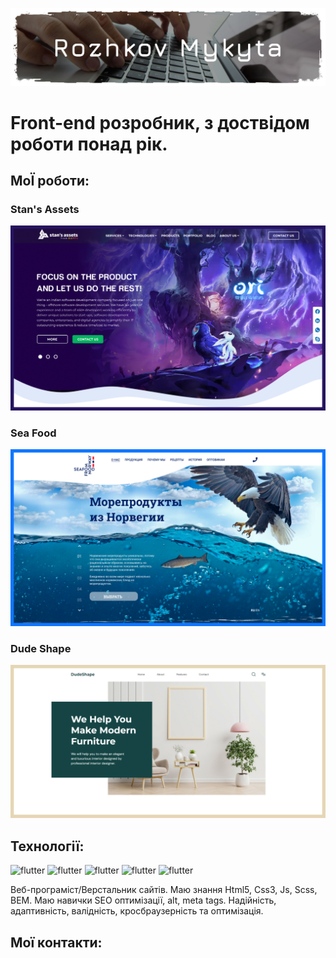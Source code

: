 ![header](assets/img/img-readme.jpg)

# Front-end розробник, з доствідом роботи понад рік.

## МоЇ роботи:
### Stan's Assets
[![works](assets/img/stansAssets.jpg)](https://yonshy.github.io/stansAssets/)
### Sea Food
[![works](assets/img/seaFood.jpg)](https://yonshy.github.io/seaFood/)
### Dude Shape
[![works](assets/img/dudeShape.jpg)](https://yonshy.github.io/dudeShape/)

## Технології: 
![flutter](https://img.shields.io/badge/-Html-261460?style=for-the-badge&logo=HTML5&logoColor=F57400)
![flutter](https://img.shields.io/badge/-Bem-261460?style=for-the-badge&logo=BEM&logoColor=EAB813)
![flutter](https://img.shields.io/badge/-Css-261460?style=for-the-badge&logo=CSS3&logoColor=B9F400)
![flutter](https://img.shields.io/badge/-Scss-261460?style=for-the-badge&logo=Sass&logoColor=00B9D4)
![flutter](https://img.shields.io/badge/-JavaScript-261460?style=for-the-badge&logo=JavaScript&logoColor=F5F201)


Веб-програміст/Верстальник сайтів. Маю знання Html5, Css3, Js, Scss, BEM. Маю навички SEO оптимізації, alt, meta tags. Надійність, адаптивність, валідність, кросбраузерність та оптимізація.

## Мої контакти:
